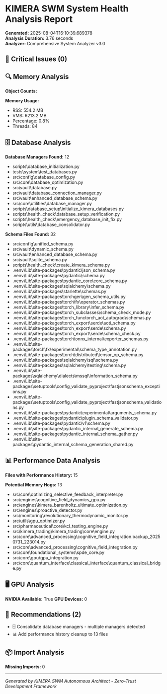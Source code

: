# KIMERA SWM System Health Analysis Report

**Generated:** 2025-08-04T16:10:39.689378  
**Analysis Duration:** 3.76 seconds  
**Analyzer:** Comprehensive System Analyzer v3.0

## 🚨 Critical Issues (0)



## 🔍 Memory Analysis

**Object Counts:**

**Memory Usage:**
- RSS: 554.2 MB
- VMS: 6213.2 MB  
- Percentage: 0.8%
- Threads: 84


## 🗄️ Database Analysis

**Database Managers Found:** 12
- scripts\database_initialization.py
- tests\system\test_databases.py
- src\config\database_config.py
- src\core\database_optimization.py
- src\vault\database.py
- src\vault\database_connection_manager.py
- src\vault\enhanced_database_schema.py
- src\core\utilities\database_manager.py
- scripts\database_setup\initialize_kimera_databases.py
- scripts\health_check\database_setup_verification.py
- scripts\health_check\emergency_database_init_fix.py
- scripts\utils\database_consolidator.py

**Schema Files Found:** 32
- src\config\unified_schema.py
- src\vault\dynamic_schema.py
- src\vault\enhanced_database_schema.py
- src\vault\sqlite_schema.py
- scripts\health_check\create_kimera_schema.py
- .venv\Lib\site-packages\pydantic\json_schema.py
- .venv\Lib\site-packages\pydantic\schema.py
- .venv\Lib\site-packages\pydantic_core\core_schema.py
- .venv\Lib\site-packages\sqlalchemy\schema.py
- .venv\Lib\site-packages\starlette\schemas.py
- .venv\Lib\site-packages\torchgen\gen_schema_utils.py
- .venv\Lib\site-packages\torch\fx\operator_schemas.py
- .venv\Lib\site-packages\torch\_library\infer_schema.py
- .venv\Lib\site-packages\torch\_subclasses\schema_check_mode.py
- .venv\Lib\site-packages\torch\_functorch\_aot_autograd\schemas.py
- .venv\Lib\site-packages\torch\_export\serde\aoti_schema.py
- .venv\Lib\site-packages\torch\_export\serde\schema.py
- .venv\Lib\site-packages\torch\_export\serde\schema_check.py
- .venv\Lib\site-packages\torch\onnx\_internal\exporter\_schemas.py
- .venv\Lib\site-packages\torch\fx\experimental\schema_type_annotation.py
- .venv\Lib\site-packages\torch\distributed\tensor\_op_schema.py
- .venv\Lib\site-packages\sqlalchemy\sql\schema.py
- .venv\Lib\site-packages\sqlalchemy\testing\schema.py
- .venv\Lib\site-packages\sqlalchemy\dialects\mssql\information_schema.py
- .venv\Lib\site-packages\setuptools\config\_validate_pyproject\fastjsonschema_exceptions.py
- .venv\Lib\site-packages\setuptools\config\_validate_pyproject\fastjsonschema_validations.py
- .venv\Lib\site-packages\pydantic\experimental\arguments_schema.py
- .venv\Lib\site-packages\pydantic\plugin\_schema_validator.py
- .venv\Lib\site-packages\pydantic\v1\schema.py
- .venv\Lib\site-packages\pydantic\_internal\_generate_schema.py
- .venv\Lib\site-packages\pydantic\_internal\_schema_gather.py
- .venv\Lib\site-packages\pydantic\_internal\_schema_generation_shared.py


## 📊 Performance Data Analysis

**Files with Performance History:** 15

**Potential Memory Hogs:** 13
- src\core\optimizing_selective_feedback_interpreter.py
- src\engines\cognitive_field_dynamics_gpu.py
- src\engines\kimera_barenholtz_ultimate_optimization.py
- src\engines\proactive_detector.py
- src\monitoring\revolutionary_thermodynamic_monitor.py
- src\utils\gpu_optimizer.py
- src\pharmaceutical\core\kcl_testing_engine.py
- src\kimera_trading\kimera_trading\core\engine.py
- src\core\advanced_processing\cognitive_field_integration.backup_20250731_223014.py
- src\core\advanced_processing\cognitive_field_integration.py
- src\core\foundational_systems\spde_core.py
- src\core\gpu\gpu_integration.py
- src\core\quantum_interface\classical_interface\quantum_classical_bridge.py


## 🖥️ GPU Analysis

**NVIDIA Available:** True
**GPU Devices:** 0


## 🔧 Recommendations (2)

- 🗄️ Consolidate database managers - multiple managers detected
- 📊 Add performance history cleanup to 13 files


## 📦 Import Analysis

**Missing Imports:** 0


---
*Generated by KIMERA SWM Autonomous Architect - Zero-Trust Development Framework*
